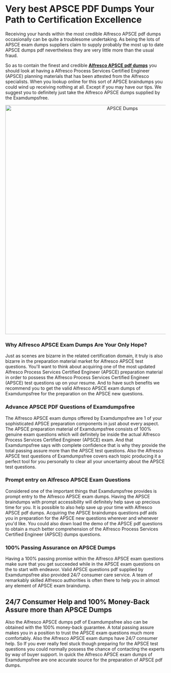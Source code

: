 <h1>Very best APSCE PDF Dumps Your Path to Certification Excellence</h1>
<p>Receiving your hands within the most credible Alfresco APSCE pdf dumps occasionally can be quite a troublesome undertaking. As being the lots of APSCE exam dumps suppliers claim to supply probably the most up to date APSCE dumps pdf nevertheless they are very little more than the usual fraud.</p>
<p>So as to contain the finest and credible <strong><a href="https://examdumpsfree.com/APSCE-exam-dumps">Alfresco APSCE pdf dumps</a></strong> you should look at having a Alfresco Process Services Certified Engineer (APSCE) planning materials that has been attested from the Alfresco specialists. When you lookup online for this sort of APSCE braindumps you could wind up receiving nothing at all. Except if you may have our tips. We suggest you to definitely just take the Alfresco APSCE dumps supplied by the Examdumpsfree.</p>
<p style="text-align: center;"><a href="https://examdumpsfree.com/APSCE-exam-dumps"><img src="https://i.ibb.co/yV3fvNg/Exam-Dumps-Free.png" alt="APSCE Dumps" width="720" /></a></p>
<h3>Why Alfresco APSCE Exam Dumps Are Your Only Hope?</h3>
<p>Just as scenes are bizarre in the related certification domain, it truly is also bizarre in the preparation material market for Alfresco APSCE test questions. You'll want to think about acquiring one of the most updated Alfresco Process Services Certified Engineer (APSCE) preparation material in order to possess the Alfresco Process Services Certified Engineer (APSCE) test questions up on your resume. And to have such benefits we recommend you to get the valid Alfresco APSCE exam dumps of Examdumpsfree for the preparation on the APSCE new questions.</p>
<h3><strong>Advance APSCE PDF Questions of Examdumpsfree</strong></h3>
<p>The Alfresco APSCE exam dumps offered by Examdumpsfree are 1 of your sophisticated APSCE preparation components in just about every aspect. The APSCE preparation material of Examdumpsfree consists of 100% genuine exam questions which will definitely be inside the actual Alfresco Process Services Certified Engineer (APSCE) exam. And that Examdumpsfree says with complete confidence that is why they provide the total passing assure more than the APSCE test questions. Also the Alfresco APSCE test questions of Examdumpsfree covers each topic producing it a perfect tool for you personally to clear all your uncertainty about the APSCE test questions.</p>
<h3><strong>Prompt entry on Alfresco APSCE Exam Questions</strong></h3>
<p>Considered one of the important things that Examdumpsfree provides is prompt entry to the Alfresco APSCE exam dumps. Having the APSCE braindumps with prompt accessibility will definitely help save up precious time for you. It is possible to also help save up your time with Alfresco APSCE pdf dumps. Acquiring the APSCE braindumps questions pdf aids you in preparation for the APSCE new questions wherever and whenever you'd like. You could also down load the demo of the APSCE pdf questions to obtain a much better comprehension of the Alfresco Process Services Certified Engineer (APSCE) dumps questions.</p>
<h3><strong>100% Passing Assurance on APSCE Dumps</strong></h3>
<p>Having a 100% passing promise within the Alfresco APSCE exam questions make sure that you get succeeded while in the APSCE exam questions on the to start with endeavor. Valid APSCE questions pdf supplied by Examdumpsfree also provided 24/7 consumer care service. A team of remarkably skilled Alfresco authorities is often there to help you in almost any element of APSCE exam braindump.</p>
<h2><strong>24/7 Consumer Help and 100% Money-Back Assure more than APSCE Dumps</strong></h2>
<p>Also the Alfresco APSCE dumps pdf of Examdumpsfree also can be obtained with the 100% money-back guarantee. A total passing assure makes you in a position to trust the APSCE exam questions much more comfortably. Also the Alfresco APSCE exam dumps have 24/7 consumer help. So If you ever really feel stuck though preparing for the APSCE test questions you could normally possess the chance of contacting the experts by way of buyer support. In quick the Alfresco APSCE exam dumps of Examdumpsfree are one accurate source for the preparation of APSCE pdf dumps.</p>
<h3>&nbsp;</h3>
<h3>&nbsp;</h3>
